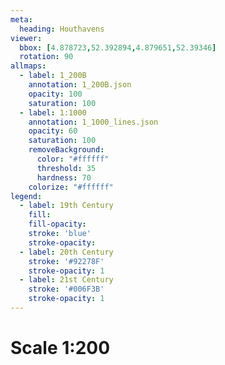 ```yaml
---
meta:
  heading: Houthavens
viewer:
  bbox: [4.878723,52.392894,4.879651,52.39346]
  rotation: 90 
allmaps:
  - label: 1_200B
    annotation: 1_200B.json
    opacity: 100
    saturation: 100
  - label: 1:1000
    annotation: 1_1000_lines.json
    opacity: 60
    saturation: 100
    removeBackground:
      color: "#ffffff"
      threshold: 35
      hardness: 70
    colorize: "#ffffff"
legend:
  - label: 19th Century
    fill:
    fill-opacity:
    stroke: 'blue'
    stroke-opacity:
  - label: 20th Century
    stroke: '#92278F'
    stroke-opacity: 1
  - label: 21st Century
    stroke: '#006F3B'
    stroke-opacity: 1
---
```

# Scale 1:200